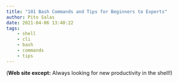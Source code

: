 ```yaml
---
title: "101 Bash Commands and Tips for Beginners to Experts"
author: Pito Salas
date: 2021-04-06 13:40:22
tags:
    - shell
    - cli
    - bash
    - commands
    - tips
---
```



(**Web site except:** Always looking for new productivity in the shell!) 
